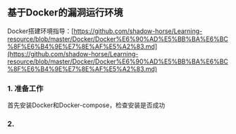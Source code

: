 ## 基于Docker的漏洞运行环境

Docker搭建环境指导：[https://github.com/shadow-horse/Learning-resource/blob/master/Docker/Docker%E6%90%AD%E5%BB%BA%E6%BC%8F%E6%B4%9E%E7%8E%AF%E5%A2%83.md](https://github.com/shadow-horse/Learning-resource/blob/master/Docker/Docker%E6%90%AD%E5%BB%BA%E6%BC%8F%E6%B4%9E%E7%8E%AF%E5%A2%83.md)

### 1. 准备工作 

首先安装Docker和Docker-compose，检查安装是否成功   

### 2. 